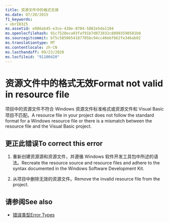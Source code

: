 ```yaml
---
title: 资源文件中的格式无效
ms.date: 07/20/2015
f1_keywords:
- vbrID325
ms.assetid: e986ab45-e3ce-430e-8704-5882e5da1104
ms.openlocfilehash: 91c7528eca03faf91b7d072032c80903590581b0
ms.sourcegitcommit: bf5c5850654187705bc94cc40ebfb62fe346ab02
ms.translationtype: MT
ms.contentlocale: zh-CN
ms.lasthandoff: 09/23/2020
ms.locfileid: "91100420"
---
```

# <a name="format-not-valid-in-resource-file"></a><span data-ttu-id="ad3f4-102">资源文件中的格式无效</span><span class="sxs-lookup"><span data-stu-id="ad3f4-102">Format not valid in resource file</span></span>

<span data-ttu-id="ad3f4-103">项目中的资源文件不符合 Windows 资源文件标准格式或资源文件和 Visual Basic 项目不匹配。</span><span class="sxs-lookup"><span data-stu-id="ad3f4-103">A resource file in your project does not follow the standard format for a Windows resource file or there is a mismatch between the resource file and the Visual Basic project.</span></span>  
  
## <a name="to-correct-this-error"></a><span data-ttu-id="ad3f4-104">更正此错误</span><span class="sxs-lookup"><span data-stu-id="ad3f4-104">To correct this error</span></span>  
  
1. <span data-ttu-id="ad3f4-105">重新创建资源源和资源文件，并遵循 Windows 软件开发工具包中所述的语法。</span><span class="sxs-lookup"><span data-stu-id="ad3f4-105">Recreate the resource source and resource files and adhere to the syntax documented in the Windows Software Development Kit.</span></span>  
  
2. <span data-ttu-id="ad3f4-106">从项目中删除无效的资源文件。</span><span class="sxs-lookup"><span data-stu-id="ad3f4-106">Remove the invalid resource file from the project.</span></span>  
  
## <a name="see-also"></a><span data-ttu-id="ad3f4-107">请参阅</span><span class="sxs-lookup"><span data-stu-id="ad3f4-107">See also</span></span>

- [<span data-ttu-id="ad3f4-108">错误类型</span><span class="sxs-lookup"><span data-stu-id="ad3f4-108">Error Types</span></span>](../programming-guide/language-features/error-types.md)
